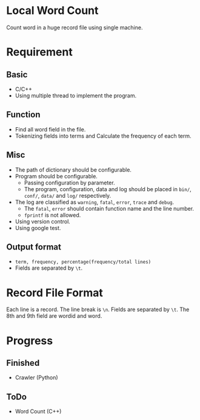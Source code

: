# Local Word Count

Count word in a huge record file using single machine.

# Requirement

## Basic

* C/C++
* Using multiple thread to implement the program.

## Function

* Find all word field in the file.
* Tokenizing fields into terms and Calculate the frequency of each term.

## Misc

* The path of dictionary should be configurable.
* Program should be configurable.
    * Passing configuration by parameter.
    * The program, configuration, data and log should be placed in `bin/`, `conf/`, `data/` and `log/` respectively.
* The log are classified as `warning`, `fatal`, `error`, `trace` and `debug`.
    * The `fatal`, `error` should contain function name and the line number.
    * `fprintf` is not allowed.
* Using version control.
* Using google test.

## Output format

* `term, frequency, percentage(frequency/total lines)`
* Fields are separated by `\t`.

# Record File Format

Each line is a record. The line break is `\n`. Fields are separated by `\t`. The 8th and 9th field are wordid and word.

# Progress

## Finished

* Crawler (Python)

## ToDo

* Word Count (C++)